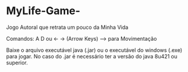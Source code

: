 # MyLife-Game-
Jogo Autoral que retrata um pouco da Minha Vida

Comandos:
A D ou <- -> (Arrow Keys) --> para Movimentação

Baixe o arquivo executável java (.jar) ou o executável do windows (.exe) para jogar. No caso do .jar é necessário ter a versão do java 8u421 ou superior.
